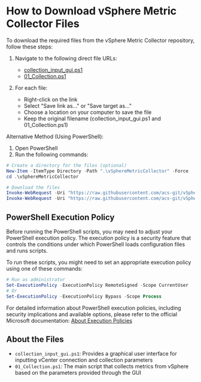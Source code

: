 # How to Download vSphere Metric Collector Files

To download the required files from the vSphere Metric Collector repository, follow these steps:

1. Navigate to the following direct file URLs:
   - [collection_input_gui.ps1](https://raw.githubusercontent.com/acs-git/vSphereMetricCollector/main/collection_input_gui.ps1)
   - [01_Collection.ps1](https://raw.githubusercontent.com/acs-git/vSphereMetricCollector/main/01_Collection.ps1)

2. For each file:
   - Right-click on the link
   - Select "Save link as..." or "Save target as..."
   - Choose a location on your computer to save the file
   - Keep the original filename (collection_input_gui.ps1 and 01_Collection.ps1)

Alternative Method (Using PowerShell):

1. Open PowerShell
2. Run the following commands:
```powershell
# Create a directory for the files (optional)
New-Item -ItemType Directory -Path ".\vSphereMetricCollector" -Force
cd .\vSphereMetricCollector

# Download the files
Invoke-WebRequest -Uri "https://raw.githubusercontent.com/acs-git/vSphereMetricCollector/main/collection_input_gui.ps1" -OutFile "collection_input_gui.ps1"
Invoke-WebRequest -Uri "https://raw.githubusercontent.com/acs-git/vSphereMetricCollector/main/01_Collection.ps1" -OutFile "01_Collection.ps1"
```

## PowerShell Execution Policy

Before running the PowerShell scripts, you may need to adjust your PowerShell execution policy. The execution policy is a security feature that controls the conditions under which PowerShell loads configuration files and runs scripts.

To run these scripts, you might need to set an appropriate execution policy using one of these commands:
```powershell
# Run as administrator
Set-ExecutionPolicy -ExecutionPolicy RemoteSigned -Scope CurrentUser
# Or
Set-ExecutionPolicy -ExecutionPolicy Bypass -Scope Process
```

For detailed information about PowerShell execution policies, including security implications and available options, please refer to the official Microsoft documentation:
[About Execution Policies](https://learn.microsoft.com/en-us/powershell/module/microsoft.powershell.core/about/about_execution_policies?view=powershell-7.4)

## About the Files
- `collection_input_gui.ps1`: Provides a graphical user interface for inputting vCenter connection and collection parameters
- `01_Collection.ps1`: The main script that collects metrics from vSphere based on the parameters provided through the GUI
